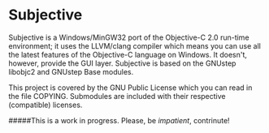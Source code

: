 Subjective
==========

Subjective is a Windows/MinGW32 port of the Objective-C 2.0 run-time environment; it uses the LLVM/clang compiler which means you can use all the latest features of the Objective-C language on Windows. It doesn't, however, provide the GUI layer. Subjective is based on the GNUstep libobjc2 and GNUstep Base modules.

This project is covered by the GNU Public License which you can read in the file COPYING. Submodules are included with their respective (compatible) licenses.

#####This is a work in progress. Please, be *impatient*, contrinute!
